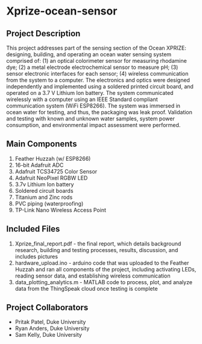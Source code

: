 # Xprize-ocean-sensor
## Project Description
This project addresses part of the sensing section of the Ocean XPRIZE: designing, building, and operating an ocean water sensing system comprised of: (1) an optical colorimeter sensor for measuring rhodamine dye; (2) a metal electrode electrochemical sensor to measure pH; (3) sensor electronic interfaces for each sensor; (4) wireless communication from the system to a computer.  The electronics and optics were designed independently and implemented using a soldered printed circuit board, and operated on a 3.7 V Lithium Ion battery.  The system communicated wirelessly with a computer using an IEEE Standard compliant communication system (WiFi ESP8266).  The system was immersed in ocean water for testing, and thus, the packaging was leak proof. Validation and testing with known and unknown water samples, system power consumption, and environmental impact assessment were performed.
## Main Components
1. Feather Huzzah (w/ ESP8266)
2. 16-bit Adafruit ADC
3. Adafruit TCS34725 Color Sensor
4. Adafruit NeoPixel RGBW LED
5. 3.7v Lithium Ion battery
6. Soldered circuit boards
7. Titanium and Zinc rods
8. PVC piping (waterproofing)
9. TP-Link Nano Wireless Access Point
## Included Files
1. Xprize_final_report.pdf - the final report, which details background research, building and testing processes, results, discussion, and includes pictures
2. hardware_upload.ino - arduino code that was uploaded to the Feather Huzzah and ran all components of the project, including activating LEDs, reading sensor data, and establishing wireless communication
3. data_plotting_analytics.m - MATLAB code to process, plot, and analyze data from the ThingSpeak cloud once testing is complete
## Project Collaborators
- Pritak Patel, Duke University
- Ryan Anders, Duke University
- Sam Kelly, Duke University